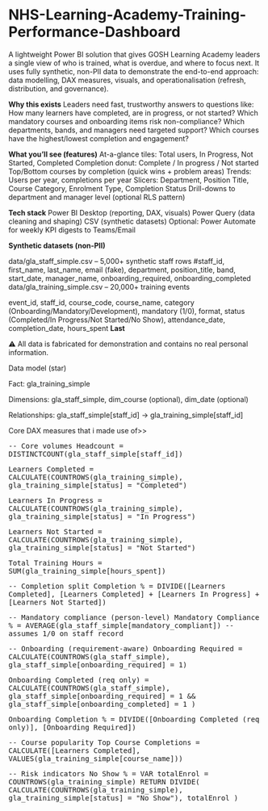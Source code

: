 # NHS-Learning-Academy-Training-Performance-Dashboard
A lightweight Power BI solution that gives GOSH Learning Academy leaders a single view of who is trained, what is overdue, and where to focus next. It uses fully synthetic, non-PII data to demonstrate the end-to-end approach: data modelling, DAX measures, visuals, and operationalisation (refresh, distribution, and governance).

**Why this exists**
Leaders need fast, trustworthy answers to questions like:
How many learners have completed, are in progress, or not started?
Which mandatory courses and onboarding items risk non-compliance?
Which departments, bands, and managers need targeted support?
Which courses have the highest/lowest completion and engagement?

**What you’ll see (features)**
At-a-glance tiles: Total users, In Progress, Not Started, Completed
Completion donut: Complete / In progress / Not started
Top/Bottom courses by completion (quick wins + problem areas)
Trends: Users per year, completions per year
Slicers: Department, Position Title, Course Category, Enrolment Type, Completion Status
Drill-downs to department and manager level (optional RLS pattern)

**Tech stack**
Power BI Desktop (reporting, DAX, visuals)
Power Query (data cleaning and shaping)
CSV (synthetic datasets)
Optional: Power Automate for weekly KPI digests to Teams/Email

**Synthetic datasets (non-PII)**

data/gla_staff_simple.csv – 5,000+ synthetic staff rows
#staff_id, first_name, last_name, email (fake), department, position_title, band, start_date, manager_name, onboarding_required, onboarding_completed
data/gla_training_simple.csv – 20,000+ training events

event_id, staff_id, course_code, course_name, category (Onboarding/Mandatory/Development), mandatory (1/0), format, status (Completed/In Progress/Not Started/No Show), attendance_date, completion_date, hours_spent 
<b> Last </b>

⚠️ All data is fabricated for demonstration and contains no real personal information.

Data model (star)

Fact: gla_training_simple

Dimensions: gla_staff_simple, dim_course (optional), dim_date (optional)

Relationships: gla_staff_simple[staff_id] → gla_training_simple[staff_id]

Core DAX measures that i made use of>>

<tt>-- Core volumes
Headcount = DISTINCTCOUNT(gla_staff_simple[staff_id])

Learners Completed =
CALCULATE(COUNTROWS(gla_training_simple), gla_training_simple[status] = "Completed")

Learners In Progress =
CALCULATE(COUNTROWS(gla_training_simple), gla_training_simple[status] = "In Progress")

Learners Not Started =
CALCULATE(COUNTROWS(gla_training_simple), gla_training_simple[status] = "Not Started")

Total Training Hours = SUM(gla_training_simple[hours_spent])

-- Completion split
Completion % =
DIVIDE([Learners Completed],
       [Learners Completed] + [Learners In Progress] + [Learners Not Started])

-- Mandatory compliance (person-level)
Mandatory Compliance % =
AVERAGE(gla_staff_simple[mandatory_compliant])   -- assumes 1/0 on staff record

-- Onboarding (requirement-aware)
Onboarding Required =
CALCULATE(COUNTROWS(gla_staff_simple), gla_staff_simple[onboarding_required] = 1)

Onboarding Completed (req only) =
CALCULATE(COUNTROWS(gla_staff_simple),
    gla_staff_simple[onboarding_required] = 1 &&
    gla_staff_simple[onboarding_completed] = 1
)

Onboarding Completion % =
DIVIDE([Onboarding Completed (req only)], [Onboarding Required])

-- Course popularity
Top Course Completions =
CALCULATE([Learners Completed], VALUES(gla_training_simple[course_name]))

-- Risk indicators
No Show % =
VAR totalEnrol = COUNTROWS(gla_training_simple)
RETURN
DIVIDE(
  CALCULATE(COUNTROWS(gla_training_simple), gla_training_simple[status] = "No Show"),
  totalEnrol
)<tt>
